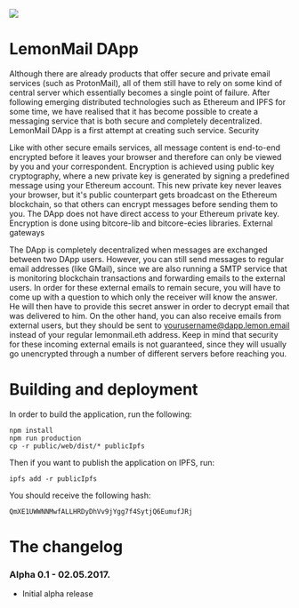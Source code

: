 ![](https://lemon.email/images/logo-blue.svg)

# LemonMail DApp

Although there are already products that offer secure and private email services (such as ProtonMail), all of them still have to rely on some kind of central server which essentially becomes a single point of failure. After following emerging distributed technologies such as Ethereum and IPFS for some time, we have realised that it has become possible to create a messaging service that is both secure and completely decentralized. LemonMail DApp is a first attempt at creating such service.
Security

Like with other secure emails services, all message content is end-to-end encrypted before it leaves your browser and therefore can only be viewed by you and your correspondent. Encryption is achieved using public key cryptography, where a new private key is generated by signing a predefined message using your Ethereum account. This new private key never leaves your browser, but it's public counterpart gets broadcast on the Ethereum blockchain, so that others can encrypt messages before sending them to you. The DApp does not have direct access to your Ethereum private key. Encryption is done using bitcore-lib and bitcore-ecies libraries.
External gateways

The DApp is completely decentralized when messages are exchanged between two DApp users. However, you can still send messages to regular email addresses (like GMail), since we are also running a SMTP service that is monitoring blockchain transactions and forwarding emails to the external users. In order for these external emails to remain secure, you will have to come up with a question to which only the receiver will know the answer. He will then have to provide this secret answer in order to decrypt email that was delivered to him. On the other hand, you can also receive emails from external users, but they should be sent to yourusername@dapp.lemon.email instead of your regular lemonmail.eth address. Keep in mind that security for these incoming external emails is not guaranteed, since they will usually go unencrypted through a number of different servers before reaching you.

# Building and deployment

In order to build the application, run the following:

```
npm install
npm run production
cp -r public/web/dist/* publicIpfs
```

Then if you want to publish the application on IPFS, run:

```
ipfs add -r publicIpfs
```

You should receive the following hash: 

```
QmXE1UWWNNMwfALLHRDyDhVv9jYgg7f4SytjQ6EumufJRj
```

# The changelog

### Alpha 0.1 - 02.05.2017.

- Initial alpha release

